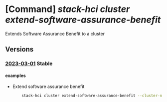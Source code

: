 # [Command] _stack-hci cluster extend-software-assurance-benefit_

Extends Software Assurance Benefit to a cluster

## Versions

### [2023-03-01](/Resources/mgmt-plane/L3N1YnNjcmlwdGlvbnMve30vcmVzb3VyY2Vncm91cHMve30vcHJvdmlkZXJzL21pY3Jvc29mdC5henVyZXN0YWNraGNpL2NsdXN0ZXJzL3t9L2V4dGVuZHNvZnR3YXJlYXNzdXJhbmNlYmVuZWZpdA==/2023-03-01.xml) **Stable**

<!-- mgmt-plane /subscriptions/{}/resourcegroups/{}/providers/microsoft.azurestackhci/clusters/{}/extendsoftwareassurancebenefit 2023-03-01 -->

#### examples

- Extend software assurance benefit
    ```bash
        stack-hci cluster extend-software-assurance-benefit --cluster-name name -g rg --software-assurance-intent enable
    ```

